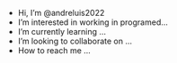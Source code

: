 - Hi, I’m @andreluis2022
- I’m interested in working in programed...
- I’m currently learning ...
- I’m looking to collaborate on ...
- How to reach me ...

<!---
andreluis2022/andreluis2022 is a ✨ special ✨ repository because its `README.md` (this file) appears on your GitHub profile.
You can click the Preview link to take a look at your changes.
--->
